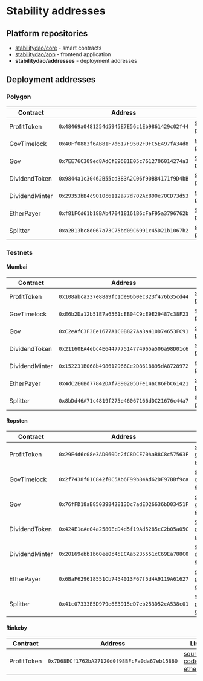 # Stability addresses

## Platform repositories

- [stabilitydao/core](https://github.com/stabilitydao/core) - smart contracts
- [stabilitydao/app](https://github.com/stabilitydao/app) - frontend application
- **stabilitydao/addresses** - deployment addresses


## Deployment addresses
### Polygon

| Contract       | Address                                      | Links                                                                                                                                                                                           |
|----------------|----------------------------------------------|-------------------------------------------------------------------------------------------------------------------------------------------------------------------------------------------------|
| ProfitToken    | `0x48469a0481254d5945E7E56c1Eb9861429c02f44` | [source code](https://github.com/stabilitydao/core/blob/develop/contracts/ProfitToken.sol) [polygonscan](https://polygonscan.com/address/0x48469a0481254d5945E7E56c1Eb9861429c02f44)            |
| GovTimelock    | `0x40Ff0883f6AB81F7d617F9502FDFC5E497fA34d8` | [source code](https://github.com/stabilitydao/core/blob/develop/contracts/governance/GovTimelock.sol) [polygonscan](https://polygonscan.com/address/0x40Ff0883f6AB81F7d617F9502FDFC5E497fA34d8) |
| Gov            | `0x7EE76C309ed8AdCfE9681E05c7612706014274a3` | [source code](https://github.com/stabilitydao/core/blob/develop/contracts/governance/Gov.sol) [polygonscan](https://polygonscan.com/address/0x7EE76C309ed8AdCfE9681E05c7612706014274a3)         |
| DividendToken  | `0x9844a1c30462B55cd383A2C06f90BB4171f9D4bB` | [source code](https://github.com/stabilitydao/core/blob/develop/contracts/token/DividendToken.sol) [polygonscan](https://polygonscan.com/address/0x9844a1c30462B55cd383A2C06f90BB4171f9D4bB)    |
| DividendMinter | `0x29353bB4c9010c6112a77d702Ac890e70CD73d53` | [source code](https://github.com/stabilitydao/core/blob/develop/contracts/pool/DividendMinter.sol) [polygonscan](https://polygonscan.com/address/0x29353bB4c9010c6112a77d702Ac890e70CD73d53)    |
| EtherPayer     | `0xf81FCd61b18BAb470418161B6cFaF95a3796762b` | [source code](https://github.com/stabilitydao/core/blob/develop/contracts/payer/EtherPayer.sol) [polygonscan](https://polygonscan.com/address/0xf81FCd61b18BAb470418161B6cFaF95a3796762b)       |
| Splitter       | `0xa2B13bc8d067a73C75bd09C6991c45D21b1067b2` | [source code](https://github.com/stabilitydao/core/blob/develop/contracts/splitter/Splitter.sol) [polygonscan](https://polygonscan.com/address/0xa2B13bc8d067a73C75bd09C6991c45D21b1067b2)      |

### Testnets

#### Mumbai

| Contract       | Address                                      | Links                                                                                                                                                                                                  |
|----------------|----------------------------------------------|--------------------------------------------------------------------------------------------------------------------------------------------------------------------------------------------------------|
| ProfitToken    | `0x108abca337e88a9fc1de96b0ec323f476b35cd44` | [source code](https://github.com/stabilitydao/core/blob/develop/contracts/token/ProfitToken.sol) [polygonscan](https://mumbai.polygonscan.com/address/0x108abca337e88a9fc1de96b0ec323f476b35cd44)      |
| GovTimelock    | `0xE6b2Da12b51E7a6561cEB04C9cE9E29487c38F23` | [source code](https://github.com/stabilitydao/core/blob/develop/contracts/governance/GovTimelock.sol) [polygonscan](https://mumbai.polygonscan.com/address/0xE6b2Da12b51E7a6561cEB04C9cE9E29487c38F23) |
| Gov            | `0xC2eAfC3F3Ee1677A1C0B827Aa3a410D74653FC91` | [source code](https://github.com/stabilitydao/core/blob/develop/contracts/governance/Gov.sol) [polygonscan](https://mumbai.polygonscan.com/address/0xC2eAfC3F3Ee1677A1C0B827Aa3a410D74653FC91)         |
| DividendToken  | `0x21160EA4ebc4E644777514774965a506a98D01c6` | [source code](https://github.com/stabilitydao/core/blob/develop/contracts/token/DividendToken.sol) [polygonscan](https://mumbai.polygonscan.com/address/0x21160EA4ebc4E644777514774965a506a98D01c6)    |
| DividendMinter | `0x152231B068b498612966Ce2D8618895dA8728972` | [source code](https://github.com/stabilitydao/core/blob/develop/contracts/pool/DividendMinter.sol) [polygonscan](https://mumbai.polygonscan.com/address/0x152231B068b498612966Ce2D8618895dA8728972)    |
| EtherPayer     | `0x4dC2E6Bd77842DAf7890205DFe14aC86FbC61421` | [source code](https://github.com/stabilitydao/core/blob/develop/contracts/payer/EtherPayer.sol) [polygonscan](https://mumbai.polygonscan.com/address/0x4dC2E6Bd77842DAf7890205DFe14aC86FbC61421)       |
| Splitter       | `0x8bDd46A71c4819f275e46067166dDC21676c44a7` | [source code](https://github.com/stabilitydao/core/blob/develop/contracts/splitter/Splitter.sol) [polygonscan](https://mumbai.polygonscan.com/address/0x8bDd46A71c4819f275e46067166dDC21676c44a7)      |


#### Ropsten

| Contract       | Address                                      | Links                                                                                                                                                                                              |
|----------------|----------------------------------------------|----------------------------------------------------------------------------------------------------------------------------------------------------------------------------------------------------|
| ProfitToken    | `0x29E4d6c08e3AD060Dc2fC8DCE70AaB8C8c57563F` | [source code](https://github.com/stabilitydao/core/blob/main/contracts/token/ProfitToken.sol) [etherscan](https://ropsten.etherscan.io/address/0x29E4d6c08e3AD060Dc2fC8DCE70AaB8C8c57563F)         |
| GovTimelock    | `0x2f7438f01C842f0C5Ab6F99b84Ad62DF97BBf9ca` | [source code](https://github.com/stabilitydao/core/blob/develop/contracts/governance/GovTimelock.sol) [etherscan](https://ropsten.etherscan.io/address/0x2f7438f01C842f0C5Ab6F99b84Ad62DF97BBf9ca) |
| Gov            | `0x76fFD18aB85039842813Dc7adED26636bD03451F` | [source code](https://github.com/stabilitydao/core/blob/develop/contracts/governance/Gov.sol) [etherscan](https://ropsten.etherscan.io/address/0x76fFD18aB85039842813Dc7adED26636bD03451F)         |
| DividendToken  | `0x424E1eAe04a2580EcD4d5f19Ad5285cC2b05a05C` | [source code](https://github.com/stabilitydao/core/blob/develop/contracts/token/DividendToken.sol) [etherscan](https://ropsten.etherscan.io/address/0x424E1eAe04a2580EcD4d5f19Ad5285cC2b05a05C)    |
| DividendMinter | `0x20169ebb1b60ee0c45ECAa5235551cC69Ea788C0` | [source code](https://github.com/stabilitydao/core/blob/develop/contracts/pool/DividendMinter.sol) [etherscan](https://ropsten.etherscan.io/address/0x20169ebb1b60ee0c45ECAa5235551cC69Ea788C0)    |
| EtherPayer     | `0x6BaF629618551Cb7454013F67f5d4A9119A61627` | [source code](https://github.com/stabilitydao/core/blob/develop/contracts/payer/EtherPayer.sol) [etherscan](https://ropsten.etherscan.io/address/0x6BaF629618551Cb7454013F67f5d4A9119A61627)       |
| Splitter       | `0x41c07333E5D979e6E3915eD7eb253D52cA538c01` | [source code](https://github.com/stabilitydao/core/blob/develop/contracts/splitter/Splitter.sol) [etherscan](https://ropsten.etherscan.io/address/0x41c07333E5D979e6E3915eD7eb253D52cA538c01)      |


#### Rinkeby

| Contract    | Address                                      | Links                                                                                                                                                                                |
|-------------|----------------------------------------------|--------------------------------------------------------------------------------------------------------------------------------------------------------------------------------------|
| ProfitToken | `0x7D68ECf1762bA27120d0f98BFcFa0da67eb15860` | [source code](https://github.com/stabilitydao/core/blob/main/contracts/ProfitToken.sol) [etherscan](https://rinkeby.etherscan.io/address/0x7D68ECf1762bA27120d0f98BFcFa0da67eb15860) |

